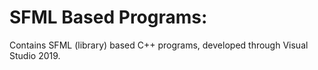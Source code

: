 # SFML Based Programs:
Contains SFML (library) based C++ programs, developed through Visual Studio 2019.
